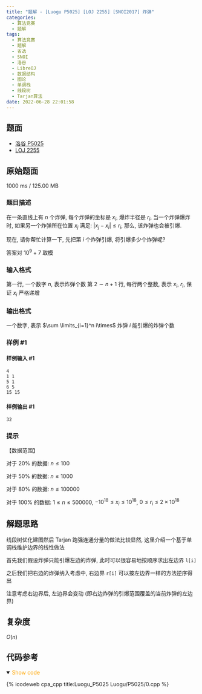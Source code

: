 ```yaml
---
title: "题解 - [Luogu P5025] [LOJ 2255] [SNOI2017] 炸弹"
categories:
  - 算法竞赛
  - 题解
tags:
  - 算法竞赛
  - 题解
  - 省选
  - SNOI
  - 洛谷
  - LibreOJ
  - 数据结构
  - 图论
  - 单调栈
  - 线段树
  - Tarjan算法
date: 2022-06-28 22:01:58
---
```


## 题面

- [洛谷 P5025](https://www.luogu.com.cn/problem/P4205)
- [LOJ 2255](https://loj.ac/p/2255)

<!-- more -->

## 原始题面

1000 ms / 125.00 MB

### 题目描述

在一条直线上有 $n$ 个炸弹, 每个炸弹的坐标是 $x_i$, 爆炸半径是 $r_i$, 当一个炸弹爆炸时, 如果另一个炸弹所在位置 $x_j$ 满足: $|x_j-x_i| \le r_i$, 那么, 该炸弹也会被引爆.

现在, 请你帮忙计算一下, 先把第 $i$ 个炸弹引爆, 将引爆多少个炸弹呢?

答案对 $10^9 + 7$ 取模

### 输入格式

第一行, 一个数字 $n$, 表示炸弹个数
第 $2 \sim n+1$ 行, 每行两个整数, 表示 $x_i$, $r_i$, 保证 $x_i$ 严格递增

### 输出格式

一个数字, 表示 $\sum \limits_{i=1}^n i\times$ 炸弹 $i$ 能引爆的炸弹个数

### 样例 #1

#### 样例输入 #1

```
4
1 1
5 1
6 5
15 15
```

#### 样例输出 #1

```
32
```

### 提示

【数据范围】

对于 $20\%$ 的数据: $n\leq 100$

对于 $50\%$ 的数据: $n\leq 1000$

对于 $80\%$ 的数据: $n\leq 100000$

对于 $100\%$ 的数据: $1\le n\leq 500000$, $-10^{18}\leq x_{i}\leq 10^{18}$, $0\leq r_{i}\leq 2\times 10^{18}$

## 解题思路

线段树优化建图然后 Tarjan 跑强连通分量的做法比较显然, 这里介绍一个基于单调栈维护边界的线性做法

首先我们假设炸弹只能引爆左边的炸弹, 此时可以很容易地按顺序求出左边界 `l[i]`

之后我们把右边的炸弹纳入考虑中, 右边界 `r[i]` 可以按左边界一样的方法逆序得出

注意考虑右边界后, 左边界会变动 (即右边炸弹的引爆范围覆盖的当前炸弹的左边界)

## 复杂度

$O(n)$

## 代码参考

<details open>
<summary><font color='orange'>Show code</font></summary>

{% icodeweb cpa_cpp title:Luogu_P5025 Luogu/P5025/0.cpp %}

</details>
